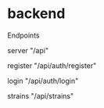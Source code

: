 # backend

Endpoints

server
    "/api"

register
    "/api/auth/register"

login
    "/api/auth/login"

strains
    "/api/strains"